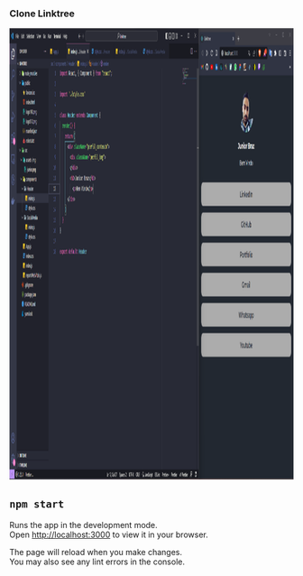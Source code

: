 
### Clone Linktree

<img align="center" height="800" width="1024" background-size="cover" src="./img/tela.png">

## `npm start`

Runs the app in the development mode.\
Open [http://localhost:3000](http://localhost:3000) to view it in your browser.

The page will reload when you make changes.\
You may also see any lint errors in the console.